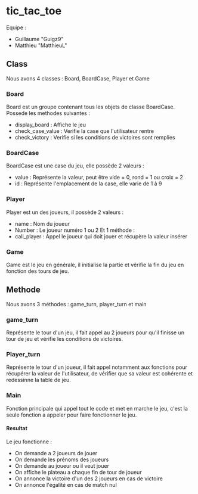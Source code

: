 # tic_tac_toe
Equipe : 
- Guillaume "Guigz9"
- Matthieu "MatthieuL"

## Class
Nous avons 4 classes : Board, BoardCase, Player et Game

### Board
Board est un groupe contenant tous les objets de classe BoardCase. Possede les methodes suivantes :
- display_board : Affiche le jeu
- check_case_value : Verifie la case que l'utilisateur rentre
- check_victory : Verifie si les conditions de victoires sont remplies

### BoardCase
BoardCase est une case du jeu, elle possède 2 valeurs : 
- value : Représente la valeur, peut être vide = 0, rond = 1 ou croix = 2
- id : Représente l'emplacement de la case, elle varie de 1 à 9

### Player
Player est un des joueurs, il possède 2 valeurs :
- name : Nom du joueur
- Number : Le joueur numéro 1 ou 2
Et 1 méthode :
- call_player : Appel le joueur qui doit jouer et récupère la valeur insérer

### Game
Game est le jeu en générale, il initialise la partie et vérifie la fin du jeu en fonction des tours de jeu.

## Methode
Nous avons 3 méthodes : game_turn, player_turn et main

### game_turn
Représente le tour d'un jeu, il fait appel au 2 joueurs pour qu'il finisse un tour de jeu et vérifie les conditions de victoires.

### Player_turn
Représente le tour d'un joueur, il fait appel notamment aux fonctions pour récupérer la  valeur de l'utilisateur, de vérifier que sa valeur est cohérente et redessinne la table
de jeu.

### Main
Fonction principale qui appel tout le code et met en marche le jeu, c'est la seule fonction a appeler pour faire fonctionner le jeu.

#### Resultat
Le jeu fonctionne :
- On demande a 2 joueurs de jouer 
- On demande les prénoms des joueurs
- On demande au joueur ou il veut jouer
- On affiche le plateau a chaque fin de tour de joueur
- On annonce la victoire d'un des 2 joueurs en cas de victoire
- On annonce l'égalité en cas de match nul
